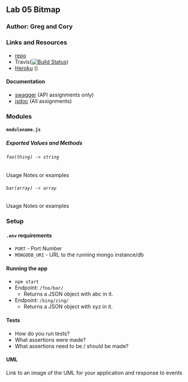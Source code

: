 
## Lab 05 Bitmap

### Author: Greg and Cory

### Links and Resources
* [repo](http://xyz.com)
* Travis([![Build Status](https://www.travis-ci.com/dukes-js-401/lab05-bitmap.svg?branch=master)](https://www.travis-ci.com/dukes-js-401/lab05-bitmap))
* [Heroku](https://vast-beyond-56561.herokuapp.com/) ()

#### Documentation
* [swagger](http://xyz.com) (API assignments only)
* [jsdoc](http://xyz.com) (All assignments)

### Modules
#### `modulename.js`
##### Exported Values and Methods

###### `foo(thing) -> string`
Usage Notes or examples

###### `bar(array) -> array`
Usage Notes or examples

### Setup
#### `.env` requirements
* `PORT` - Port Number
* `MONGODB_URI` - URL to the running mongo instance/db

#### Running the app
* `npm start`
* Endpoint: `/foo/bar/`
  * Returns a JSON object with abc in it.
* Endpoint: `/bing/zing/`
  * Returns a JSON object with xyz in it.
  
#### Tests
* How do you run tests?
* What assertions were made?
* What assertions need to be / should be made?

#### UML
Link to an image of the UML for your application and response to events

